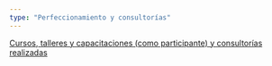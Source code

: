 ```yaml
---
type: "Perfeccionamiento y consultorías"
---
```


[Cursos, talleres y capacitaciones (como participante) y consultorías realizadas](perfeccionamiento/)
<i class="fa fa-folder-o fa-2x" style="color: DARKGRAY;"></i>
